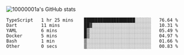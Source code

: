 ![10000001a's GitHub stats](https://github-readme-stats.vercel.app/api?username=10000001a&show_icons=true&theme=onedark&count_private=true)

<!-- [![Top Langs](https://github-readme-stats.vercel.app/api/top-langs/?username=10000001a&layout=compact&theme=onedark&langs_count=5)](https://github.com/anuraghazra/github-readme-stats) -->
<!--
**10000001a/10000001a** is a ✨ _special_ ✨ repository because its `README.md` (this file) appears on your GitHub profile.

Here are some ideas to get you started:

- 🔭 I’m currently working on ...
- 🌱 I’m currently learning ...
- 👯 I’m looking to collaborate on ...
- 🤔 I’m looking for help with ...
- 💬 Ask me about ...
- 📫 How to reach me: ...
- 😄 Pronouns: ...
- ⚡ Fun fact: ...
-->

<!--START_SECTION:waka-->

```text
TypeScript   1 hr 25 mins    ███████████████████░░░░░░   76.64 %
Dart         11 mins         ██▓░░░░░░░░░░░░░░░░░░░░░░   10.31 %
YAML         6 mins          █▒░░░░░░░░░░░░░░░░░░░░░░░   05.49 %
Docker       5 mins          █▒░░░░░░░░░░░░░░░░░░░░░░░   04.97 %
Bash         1 min           ▒░░░░░░░░░░░░░░░░░░░░░░░░   01.66 %
Other        0 secs          ▒░░░░░░░░░░░░░░░░░░░░░░░░   00.83 %
```

<!--END_SECTION:waka-->
